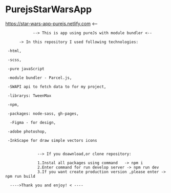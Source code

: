 # PurejsStarWarsApp

   https://star-wars-app-purejs.netlify.com <-- 

                --> This is app using pureJs with module bundler <--

          -> In this repository I used following technologies:
 
     -html,
     
     -scss,
     
     -pure javaScript
     
     -module bundler - Parcel.js,
     
     -SWAPI api to fetch data to for my project,
     
     -librarys: TweenMax
     
     -npm,
     
     -packages: node-sass, gh-pages,
     
      -Figma - for design,
     
     -adobe photoshop,
     
     -InkScape for draw simple vectors icons
     
     
                  --> If you doawnload,or clone repository:
                  
                  1.Instal all packages using command   -> npm i
                  2.Enter command for run develop server -> npm run dev
                  3.If you want create production version ,please enter -> npm run build
                  
      ---->Thank you and enjoy! < ----
                  
